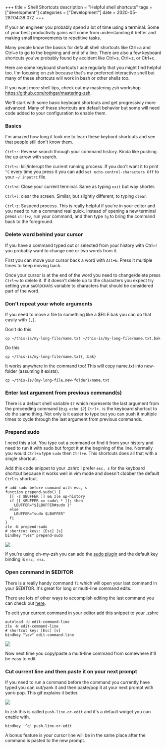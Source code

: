 +++
title = Shell Shortcuts
description = "Helpful shell shortcuts"
tags = ["development"]
categories = ["Development"]
date = 2020-05-28T04:38:07Z
+++

If your an engineer you probably spend a lot of time using a terminal.
Some of your best productivity gains will come from understanding it better and making small improvements to repetitive tasks.

Many people know the basics for default shell shortcuts like Ctrl+a and Ctrl+e to go to the begining and end of a line.
There are also a few keyboard shortcuts you've probably found by accident like Ctrl+s, Ctrl+z, or Ctrl+c.

Here are some keyboard shortcuts I use regularly that you might find helpful too.
I'm focusing on zsh because that's my preferred interactive shell but many of these shortcuts will work in bash or other shells too.

If you want more shell tips, check out my mastering zsh workshop https://github.com/rothgar/mastering-zsh.

We'll start with some basic keyboard shortcuts and get progressivly more advanced.
Many of these shortcuts are default behavior but some will need code added to your configuration to enable them.

### Basics
I'm amazed how long it took me to learn these keybord shortcuts and see that people still don't know them.

`Ctrl+r`: Reverse search through your command history.
Kinda like pushing the up arrow with search.

`Ctrl+c`: kill/interupt the current running process.
If you don't want it to print `^C` every time you press it you can add `set echo-control-characters Off` to your `~/.inputrc` file.

`Ctrl+d`: Close your current terminal.
Same as typing `exit` but way shorter.

`Ctrl+l`: clear the screen.
Similar, but slightly different, to typing `clear`.

`Ctrl+z`: Suspend process.
This is really helpful if you're in your editor and you need to run a command real quick.
Instead of opening a new terminal press `ctrl+z`, run your command, and then type `fg` to bring the command back to the foreground.

### Delete word behind your cursor
If you have a command typed out or selected from your history with Ctrl+r you probably want to change one or two words from it.

First you can move your cursor back a word with `Alt+b`.
Press it multiple times to keep moving back.

Once your cursor is at the end of the word you need to change/delete press `Ctrl+w` to delete it.
If it doesn't delete up to the characters you expect try setting your `$WORDCHARS` variable to characters that should be considered part of the word.

### Don't repeat your whole arguments
If you need to move a file to something like a $FILE.bak you can do that easily with `{,}`.

Don't do this
```
cp ~/this-is/my-long-file/name.txt ~/this-is/my-long-file/name.txt.bak
```
Do this
```
cp ~/this-is/my-long-file/name.txt{,.bak}
```
It works anywhere in the command too!
This will copy name.txt into new-folder (assuming it exists).
```
cp ~/this-is/{my-long-file,new-folder}/name.txt
```

### Enter last argument from previous command(s)
There is a default shell variable `$?` which represents the last argument from the preceeding command (e.g. `echo $?`)
`Ctrl+.` is the keyboard shortcut to do the same thing.
Not only is it easier to type but you can push it multiple times to cycle through the last argument from previous commands.

### Prepend sudo
I need this a lot.
You type out a command or find it from your history and need to run it with sudo but forgot it at the begining of the line.
Normally you would `Ctrl+a` type `sudo` then `Ctrl+e`.
This shortcuts does all that with a single shortcut.

Add this code snippet to your .zshrc
I prefer `esc, s` for the keyboard shortcut because it works well in vim mode and doesn't clobber the default `Ctrl+s` shortcut.
```
# add sudo before command with esc, s
function prepend-sudo() {
  [[ -z $BUFFER ]] && zle up-history
  if [[ $BUFFER == sudo\ * ]]; then
    LBUFFER="${LBUFFER#sudo }"
  else
    LBUFFER="sudo $LBUFFER"
  fi
}
zle -N prepend-sudo
# shortcut keys: [Esc] [s]
bindkey "\es" prepend-sudo
```

![](https://github.com/rothgar/mastering-zsh/raw/master/img/prepend-sudo.gif)

If you're using oh-my-zsh you can add the [sudo plugin](https://github.com/ohmyzsh/ohmyzsh/blob/master/plugins/sudo/sudo.plugin.zsh#L32) and the default key binding is `esc, esc`.

### Open command in $EDITOR
There is a really handy command `fc` which will open your last command in your $EDITOR.
It's great for long or multi-line command edits.

There are lots of other ways to accomplish editing the last command you can check out [here](https://github.com/rothgar/mastering-zsh/blob/master/docs/config/history.md#modifying-the-last-command).

To edit your current command in your editor add this snippet to your .zshrc

```
autoload -U edit-command-line
zle -N edit-command-line
# shortcut key: [Esc] [v]
bindkey "\ev" edit-command-line
```

![](https://github.com/rothgar/mastering-zsh/raw/master/img/fc-example.gif)

Now next time you copy/paste a multi-line command from somewhere it'll be easy to edit.

### Cut current line and then paste it on your next prompt
If you need to run a command before the command you currently have typed you can cut/yank it and then paste/pop it at your next prompt with yank-pop.
This gif explains it better.

![](https://github.com/rothgar/mastering-zsh/raw/master/img/push-input.gif)

In zsh this is called `push-line-or-edit` and it's a default widget you can enable with.
```
bindkey '^q' push-line-or-edit
```
A bonus feature is your cursor line will be in the same place after the command is pasted to the new prompt.

